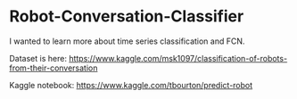 # Robot-Conversation-Classifier

I wanted to learn more about time series classification and FCN.

Dataset is here:
https://www.kaggle.com/msk1097/classification-of-robots-from-their-conversation

Kaggle notebook:
https://www.kaggle.com/tbourton/predict-robot
